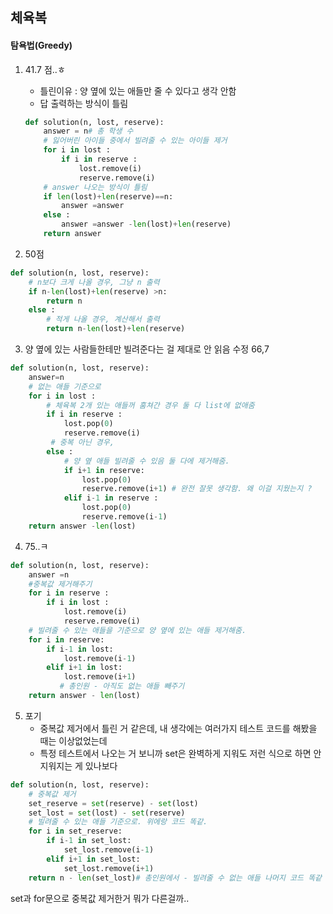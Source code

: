 ## 체육복

#### 탐욕법(Greedy)

1. 41.7 점..ㅎ

   - 틀린이유 : 양 옆에 있는 애들만 줄 수 있다고  생각 안함
   - 답 출력하는 방식이 틀림

   ```python
   def solution(n, lost, reserve):
       answer = n# 총 학생 수
       # 잃어버린 아이들 중에서 빌려줄 수 있는 아이들 제거
       for i in lost :
           if i in reserve :
               lost.remove(i)
               reserve.remove(i)
       # answer 나오는 방식이 틀림
       if len(lost)+len(reserve)==n:
           answer =answer
       else :
           answer =answer -len(lost)+len(reserve)
       return answer
   ```

   

2. 50점

```python
def solution(n, lost, reserve):
    # n보다 크게 나올 경우, 그냥 n 출력 
    if n-len(lost)+len(reserve) >n:
        return n
    else :
        # 적게 나올 경우, 계산해서 출력
        return n-len(lost)+len(reserve)
```

3. 양 옆에 있는 사람들한테만 빌려준다는 걸 제대로 안 읽음 수정 66,7

```python
def solution(n, lost, reserve):
    answer=n
    # 없는 애들 기준으로 
    for i in lost :
        # 체육복 2개 있는 애들꺼 훔쳐간 경우 둘 다 list에 없애줌 
        if i in reserve :
            lost.pop(0)
            reserve.remove(i)
         # 중복 아닌 경우,
        else :
            # 양 옆 애들 빌려줄 수 있음 둘 다에 제거해줌.
            if i+1 in reserve:
                lost.pop(0)
                reserve.remove(i+1) # 완전 잘못 생각함. 왜 이걸 지웠는지 ? 
            elif i-1 in reserve :
                lost.pop(0)
                reserve.remove(i-1)
    return answer -len(lost)
```

4. 75..ㅋ

```python
def solution(n, lost, reserve):
    answer =n
    #중복값 제거해주기 
    for i in reserve :
        if i in lost :
            lost.remove(i)
            reserve.remove(i)
    # 빌려줄 수 있는 애들을 기준으로 양 옆에 있는 애들 제거해줌.       
    for i in reserve:
        if i-1 in lost:
            lost.remove(i-1)
        elif i+1 in lost:
            lost.remove(i+1)
           # 총인원 - 아직도 없는 애들 빼주기 
    return answer - len(lost)
```

5. 포기
   - 중복값 제거에서 틀린 거 같은데, 내 생각에는 여러가지 테스트 코드를 해봤을 때는 이상없었는데 
   - 특정 테스트에서 나오는 거 보니까 set은 완벽하게 지워도 저런 식으로 하면 안지워지는 게 있나보다 

```python
def solution(n, lost, reserve):
    # 중복값 제거 
    set_reserve = set(reserve) - set(lost)
    set_lost = set(lost) - set(reserve)
    # 빌려줄 수 있는 애들 기준으로. 위에랑 코드 똑같.
    for i in set_reserve:
        if i-1 in set_lost:
            set_lost.remove(i-1)
        elif i+1 in set_lost:
            set_lost.remove(i+1)
    return n - len(set_lost)# 총인원에서 - 빌려줄 수 없는 애들 나머지 코드 똑같 
```

set과 for문으로 중복값 제거한거 뭐가 다른걸까..